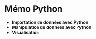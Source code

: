 # Mémo Python

* **Importation de données avec Python**
* **Manipulation de données avec Python**
* **Visualisation**
